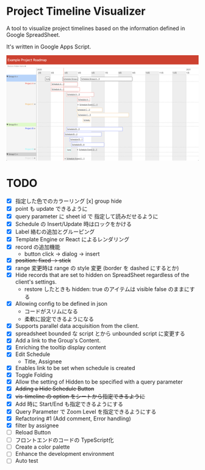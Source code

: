 # Project Timeline Visualizer

A tool to visualize project timelines based on the information defined in Google SpreadSheet.

It's written in Google Apps Script.

![screen-shot](https://raw.githubusercontent.com/kazukgw/project-timeline/master/screenshot_01.png)


# TODO

- [x] 指定した色でのカラーリング [x] group hide
- [x] point も update できるように
- [x] query parameter に sheet id で 指定して読みだせるように
- [x] Schedule の Insert/Update 時はロックをかける
- [x] Label 絡むの追加とグルーピング
- [x] Template Engine or React によるレンダリング
- [x] record の追加機能
  - button click → dialog → insert
- [x] ~~position: fixed → stick~~
- [x] range 変更時は range の style 変更 (border を dashed にするとか)
- [x] Hide records that are set to hidden on SpreadSheet regardless of the client's settings.
  - restore したときも hidden: true のアイテムは visible false のままにする
- [x] Allowing config to be defined in json
  - コードがスリムになる
  - 柔軟に設定できるようになる
- [x] Supports parallel data acquisition from the client.
- [x] spreadsheet bounded な script とから unbounded script に変更する
- [x] Add a link to the Group's Content.
- [x] Enriching the tooltip display content
- [x] Edit Schedule
  - Title, Assignee
- [x] Enables link to be set when schedule is created
- [x] Toggle Folding
- [x] Allow the setting of Hidden to be specified with a query parameter
- [x] ~~Adding a Hide Schedule Button~~
- [x] ~~vis-timeline の option をシートから指定できるように~~
- [x] Add 時に Start/End も指定できるようにする
- [x] Query Parameter で Zoom Level を指定できるようにする
- [x] Refactoring #1 (Add comment, Error handling)
- [x] filter by assignee
- [ ] Reload Button
- [ ] フロントエンドのコードの TypeScript化
- [ ] Create a color palette
- [ ] Enhance the development environment
- [ ] Auto test

